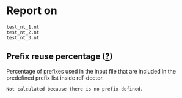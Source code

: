# Report on
```
test_nt_1.nt
test_nt_2.nt
test_nt_3.nt
```

## Prefix reuse percentage ([?](https://github.com/dbcls/rdf-doctor#output-description))
Percentage of prefixes used in the input file that are included in the predefined prefix list inside rdf-doctor.
```
Not calculated because there is no prefix defined.
```

